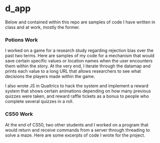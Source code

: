 # d_app

Below and contained within this repo are samples of code I have written in class and at work, mostly the former.

### Potions Work

I worked on a game for a research study regarding rejection bias over the past two terms.  Here are samples of my code for a mechanism that would save certain specific values or location names when the user encounters them within the story.  At the very end, I iterate through the datamap and prints each value to a long URL that allows researchers to see what decisions the players made within the game.

I also wrote JS in Qualtrics to hack the system and implement a reward system that shows certain animations depending on how many previous quizzes were taken, and reward raffle tickets as a bonus to people who complete several quizzes in a roll.  

### CS50 Work

At the end of CS50, two other students and I worked on a program that would return and receive commands from a server through threading to solve a maze.  Here are some excerpts of code I wrote for the project.

